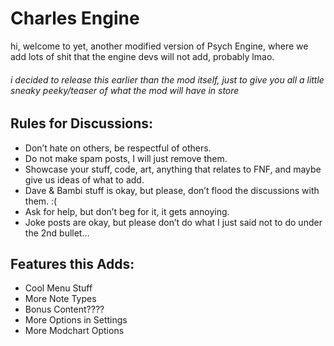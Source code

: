 # Charles Engine

hi, welcome to yet, another modified version of Psych Engine, where we add lots of shit that the engine devs will not add, probably lmao.

###### i decided to release this earlier than the mod itself, just to give you all a little sneaky peeky/teaser of what the mod will have in store

## Rules for Discussions:

- Don’t hate on others, be respectful of others.
- Do not make spam posts, I will just remove them.
- Showcase your stuff, code, art, anything that relates to FNF, and maybe give us ideas of what to add.
- Dave & Bambi stuff is okay, but please, don’t flood the discussions with them. :(
- Ask for help, but don’t beg for it, it gets annoying.
- Joke posts are okay, but please don’t do what I just said not to do under the 2nd bullet…

## Features this Adds:

- Cool Menu Stuff
- More Note Types
- Bonus Content????
- More Options in Settings
- More Modchart Options
